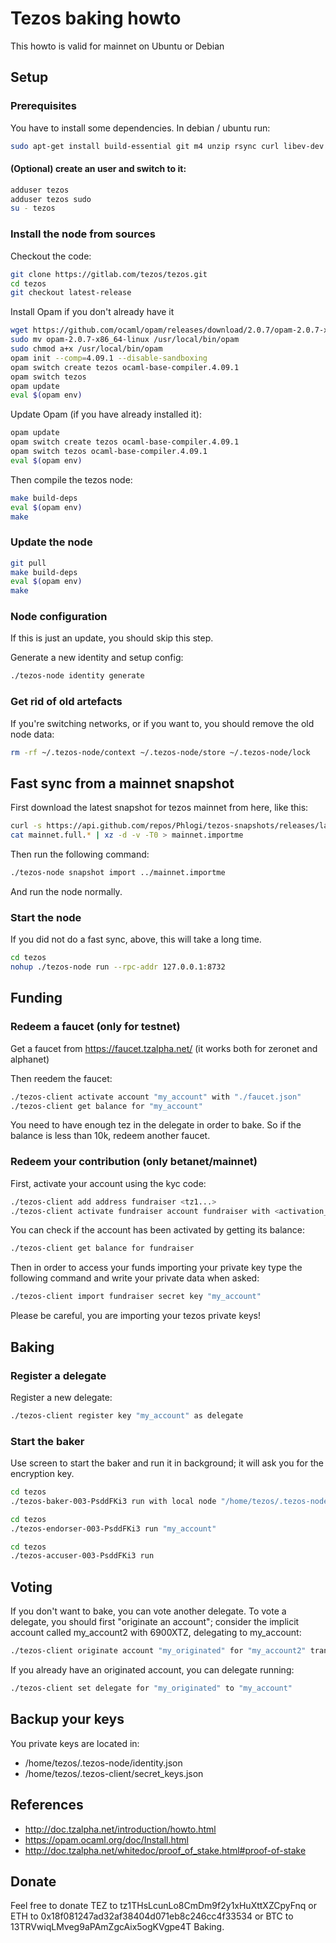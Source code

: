 # Tezos baking howto
This howto is valid for mainnet on Ubuntu or Debian


## Setup

### Prerequisites

You have to install some dependencies. In debian / ubuntu run:

```bash
sudo apt-get install build-essential git m4 unzip rsync curl libev-dev libgmp-dev pkg-config libhidapi-dev bubblewrap jq
```

#### (Optional) create an user and switch to it:

```bash
adduser tezos
adduser tezos sudo
su - tezos
```

### Install the node from sources

Checkout the code:

```bash
git clone https://gitlab.com/tezos/tezos.git
cd tezos
git checkout latest-release
```

Install Opam if you don't already have it

```bash
wget https://github.com/ocaml/opam/releases/download/2.0.7/opam-2.0.7-x86_64-linux
sudo mv opam-2.0.7-x86_64-linux /usr/local/bin/opam
sudo chmod a+x /usr/local/bin/opam
opam init --comp=4.09.1 --disable-sandboxing
opam switch create tezos ocaml-base-compiler.4.09.1
opam switch tezos
opam update
eval $(opam env)
```

Update Opam (if you have already installed it):

```bash
opam update
opam switch create tezos ocaml-base-compiler.4.09.1
opam switch tezos ocaml-base-compiler.4.09.1
eval $(opam env)
```

Then compile the tezos node:

```bash
make build-deps
eval $(opam env)
make
```


### Update the node

```bash
git pull
make build-deps
eval $(opam env)
make
```

### Node configuration

If this is just an update, you should skip this step.

Generate a new identity and setup config:

```bash
./tezos-node identity generate
```

### Get rid of old artefacts

If you're switching networks, or if you want to, you should remove the old node data:

```bash
rm -rf ~/.tezos-node/context ~/.tezos-node/store ~/.tezos-node/lock
```

## Fast sync from a mainnet snapshot

First download the latest snapshot for tezos mainnet from here, like this:

```bash
curl -s https://api.github.com/repos/Phlogi/tezos-snapshots/releases/latest | jq -r ".assets[] | select(.name) | .browser_download_url" | grep full | xargs wget -q --show-progress
cat mainnet.full.* | xz -d -v -T0 > mainnet.importme
```

Then run the following command:

```bash
./tezos-node snapshot import ../mainnet.importme
```

And run the node normally.


### Start the node

If you did not do a fast sync, above, this will take a long time.

```bash
cd tezos
nohup ./tezos-node run --rpc-addr 127.0.0.1:8732
```



## Funding

### Redeem a faucet (only for testnet)

Get a faucet from https://faucet.tzalpha.net/ (it works both for zeronet and alphanet)

Then reedem the faucet:

```bash
./tezos-client activate account "my_account" with "./faucet.json"
./tezos-client get balance for "my_account"
```

You need to have enough tez in the delegate in order to bake. So if the balance is less than 10k, redeem another faucet.


### Redeem your contribution (only betanet/mainnet)

First, activate your account using the kyc code:

```bash
./tezos-client add address fundraiser <tz1...>
./tezos-client activate fundraiser account fundraiser with <activation_key>
```

You can check if the account has been activated by getting its balance:

```bash
./tezos-client get balance for fundraiser
```

Then in order to access your funds importing your private key type the following command and write your private data when asked:

```bash
./tezos-client import fundraiser secret key "my_account"
```

Please be careful, you are importing your tezos private keys!



## Baking

### Register a delegate

Register a new delegate:

```bash
./tezos-client register key "my_account" as delegate
```

### Start the baker

Use screen to start the baker and run it in background; it will ask you for the encryption key.
```bash
cd tezos
./tezos-baker-003-PsddFKi3 run with local node "/home/tezos/.tezos-node" "my_account"
```

```bash
cd tezos
./tezos-endorser-003-PsddFKi3 run "my_account"
```

```bash
cd tezos
./tezos-accuser-003-PsddFKi3 run
```

## Voting
If you don't want to bake, you can vote another delegate. To vote a delegate, you should first "originate an account"; consider the implicit account called my_account2 with 6900XTZ, delegating to my_account:

```bash
./tezos-client originate account "my_originated" for "my_account2" transferring 6900 from "my_account2" --delegate "my_account" --delegatable
```

If you already have an originated account, you can delegate running:

```bash
./tezos-client set delegate for "my_originated" to "my_account"
```

## Backup your keys

You private keys are located in:

- /home/tezos/.tezos-node/identity.json
- /home/tezos/.tezos-client/secret_keys.json


## References
- http://doc.tzalpha.net/introduction/howto.html
- https://opam.ocaml.org/doc/Install.html
- http://doc.tzalpha.net/whitedoc/proof_of_stake.html#proof-of-stake


## Donate

Feel free to donate TEZ to tz1THsLcunLo8CmDm9f2y1xHuXttXZCpyFnq or ETH to 0x18f081247ad32af38404d071eb8c246cc4f33534 or BTC to 13TRVwiqLMveg9aPAmZgcAix5ogKVgpe4T
Baking.